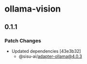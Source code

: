# ollama-vision

## 0.1.1

### Patch Changes

- Updated dependencies [43e3b32]
  - @sisu-ai/adapter-ollama@4.0.3
